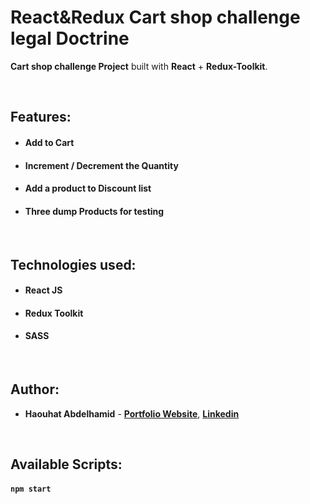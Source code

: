 # React&Redux  Cart shop challenge legal Doctrine 
 
**Cart shop challenge Project** built with **React** + **Redux-Toolkit**.

<br/>

## Features:

- #### Add to Cart
- #### Increment / Decrement the Quantity
- #### Add a product to Discount list 
- #### Three dump Products for testing 

<br/>

## Technologies used:

- #### **React JS**
- #### **Redux Toolkit**
- #### **SASS**

<br/>

## Author:

- **Haouhat Abdelhamid** - **[Portfolio Website](https://github.com/4Maarifa )**, **[Linkedin](https://www.linkedin.com/in/abdelhamid-haouhat-3b60b59b/)**

<br/>

## Available Scripts:

#### `npm start`

 
